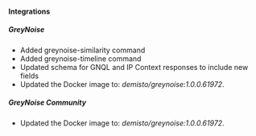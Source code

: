 #### Integrations
##### GreyNoise
- Added greynoise-similarity command
- Added greynoise-timeline command
- Updated schema for GNQL and IP Context responses to include new fields
- Updated the Docker image to: *demisto/greynoise:1.0.0.61972*.
##### GreyNoise Community
- Updated the Docker image to: *demisto/greynoise:1.0.0.61972*.
